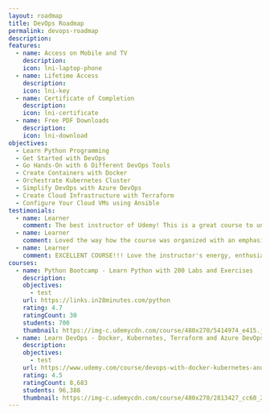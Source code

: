 ```yaml
---
layout: roadmap
title: DevOps Roadmap
permalink: devops-roadmap
description: 
features:
  - name: Access on Mobile and TV
    description: 
    icon: lni-laptop-phone
  - name: Lifetime Access
    description: 
    icon: lni-key
  - name: Certificate of Completion
    description: 
    icon: lni-certificate
  - name: Free PDF Downloads
    description: 
    icon: lni-download
objectives:
  - Learn Python Programming
  - Get Started with DevOps
  - Go Hands-On with 6 Different DevOps Tools
  - Create Containers with Docker
  - Orchestrate Kubernetes Cluster
  - Simplify DevOps with Azure DevOps
  - Create Cloud Infrastructure with Terraform
  - Configure Your Cloud VMs using Ansible
testimonials:
  - name: Learner
    comment: The best instructor of Udemy! This is a great course to understand about DevOps, the involved concepts, and to apply the concepts.
  - name: Learner
    comment: Loved the way how the course was organized with an emphasis on following with hands-on. This should be the benchmark in Dev-Ops training for anyone who wants to get acquainted with Dev-Ops.
  - name: Learner
    comment: EXCELLENT COURSE!!! Love the instructor's energy, enthusiasm, and manner of instruction. This course is like 5 courses in 1. It is rare to find a course with such a breadth of technical topics and cloud platforms covered. Thank you for creating this course.
courses:
  - name: Python Bootcamp - Learn Python with 200 Labs and Exercises
    description:
    objectives:
      - test
    url: https://links.in28minutes.com/python
    rating: 4.7
    ratingCount: 30
    students: 700
    thumbnail: https://img-c.udemycdn.com/course/480x270/5414974_e415.jpg
  - name: Learn DevOps - Docker, Kubernetes, Terraform and Azure DevOps
    description:
    objectives:
      - test
    url: https://www.udemy.com/course/devops-with-docker-kubernetes-and-azure-devops/?couponCode=DEC2023
    rating: 4.5
    ratingCount: 8,683
    students: 96,388
    thumbnail: https://img-c.udemycdn.com/course/480x270/2813427_cc60_2.jpg
---
```


